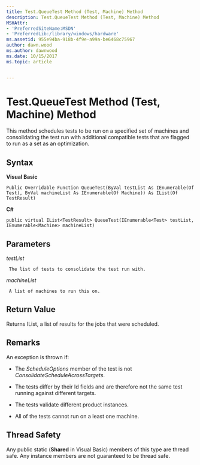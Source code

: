 ```yaml
---
title: Test.QueueTest Method (Test, Machine) Method
description: Test.QueueTest Method (Test, Machine) Method
MSHAttr:
- 'PreferredSiteName:MSDN'
- 'PreferredLib:/library/windows/hardware'
ms.assetid: 955e94ba-918b-4f9e-a99a-be6468c75967
author: dawn.wood
ms.author: dawnwood
ms.date: 10/15/2017
ms.topic: article


---
```


# Test.QueueTest Method (Test, Machine) Method


This method schedules tests to be run on a specified set of machines and consolidating the test run with additional compatible tests that are flagged to run as a set as an optimization.

## <span id="Syntax"></span><span id="syntax"></span><span id="SYNTAX"></span>Syntax


**Visual Basic**

`Public Overridable Function QueueTest(ByVal testList As IEnumerable(Of Test), ByVal machineList As IEnumerable(Of Machine)) As IList(Of TestResult)`

**C#**

`public virtual IList<TestResult> QueueTest(IEnumerable<Test> testList, IEnumerable<Machine> machineList)`

## <span id="Parameters"></span><span id="parameters"></span><span id="PARAMETERS"></span>Parameters


*testList*

     The list of tests to consolidate the test run with.

*machineList*

     A list of machines to run this on.

## <span id="Return_Value"></span><span id="return_value"></span><span id="RETURN_VALUE"></span>Return Value


Returns IList, a list of results for the jobs that were scheduled.

## <span id="Remarks"></span><span id="remarks"></span><span id="REMARKS"></span>Remarks


An exception is thrown if:

-   The *ScheduleOptions* member of the test is not *ConsolidateScheduleAcrossTargets*.

-   The tests differ by their Id fields and are therefore not the same test running against different targets.

-   The tests validate different product instances.

-   All of the tests cannot run on a least one machine.

## <span id="Thread_Safety"></span><span id="thread_safety"></span><span id="THREAD_SAFETY"></span>Thread Safety


Any public static (**Shared** in Visual Basic) members of this type are thread safe. Any instance members are not guaranteed to be thread safe.

 

 






